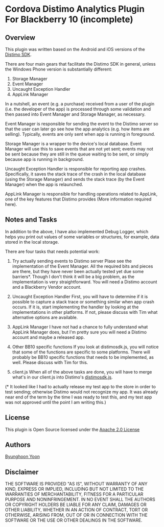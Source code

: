 Cordova Distimo Analytics Plugin For Blackberry 10 (incomplete)
===============================================================

## Overview

This plugin was written based on the Android and iOS versions of the [Distimo SDK](https://github.com/distimo/DistimoSDK-PhoneGap-Plugin/tree/master/src).

There are four main gears that facilitate the Distimo SDK in general, unless the Windows Phone version is substantially different:

1. Storage Manager
2. Event Manager
3. Uncaught Exception Handler
4. AppLink Manager

In a nutshell, an event (e.g. a purchase) received from a user of the plugin (i.e. the developer of the app) is processed through some validation and then passed into Event Manager and Storage Manager, as necessary.

Event Manager is responsible for sending the event to the Distimo server so that the user can later go see how the app analytics (e.g. how items are selling). Typically, events are only sent when app is running in foreground.

Storage Manager is a wrapper to the device's local database. Event Manager will use this to save events that are not yet sent; events may not be sent because they are still in the queue waiting to be sent, or simply because app is running in background.

Uncaught Exception Handler is responsible for reporting app crashes. Specifically, it saves the stack trace of the crash in the local database (using the Storage Manager) and sends the stack trace (by the Event Manager) when the app is relaunched.

AppLink Manager is responsible for handling operations related to AppLink, one of the key features that Distimo provides (More information required here).


## Notes and Tasks

In addition to the above, I have also implemented Debug Logger, which helps you print out values of some variables or structures, for example, data stored in the local storage. 

There are four tasks that needs potential work:

1. Try actually sending events to Distimo server
Plase see the implementation of the Event Manager. All the required bits and pieces are there, but they have never been actually tested yet due some barriers*. Though I don't think it will be a big problem, as the implementation is very straightforward. You will need a Distimo account and a Blackberry Vendor account.

2. Uncaught Exception Handler
First, you will have to determine if it is possible to capture a stack trace or something similar when app crash occurs. If it is, start implementing the handler by looking at the implementations in other platforms. If not, please discuss with Tim what alternative options are available.

3. AppLink Manager
I have not had a chance to fully understand what AppLink Manager does, but I'm pretty sure you will need a Distimo account and maybe a released app.

4. Other BB10 specific functions
If you look at distimosdk.js, you will notice that some of the functions are specific to some platforms. There will probably be BB10 specific functions that needs to be implemented, as well. Please discuss with Tim for this.

5. client.js
When all of the above tasks are done, you will have to merge what's in our client.js into Distimo's [distimosdk.js](https://github.com/distimo/DistimoSDK-PhoneGap-Plugin/blob/master/js/distimosdk.js).

(* It looked like I had to actually release my test app to the store in order to test sending; otherwise Distimo would not recognize my app. It was already near end of the term by the time I was ready to test this, and my test app was not approved until the point I am writing this.)


## License

This plugin is Open Source licensed under the [Apache 2.0 License](http://www.apache.org/licenses/LICENSE-2.0)


## Authors

[Byunghoon Yoon](https://github.com/bh2yoon)


## Disclaimer

THE SOFTWARE IS PROVIDED "AS IS", WITHOUT WARRANTY OF ANY KIND, EXPRESS OR IMPLIED, INCLUDING BUT NOT LIMITED TO THE WARRANTIES OF MERCHANTABILITY, FITNESS FOR A PARTICULAR PURPOSE AND NONINFRINGEMENT. IN NO EVENT SHALL THE AUTHORS OR COPYRIGHT HOLDERS BE LIABLE FOR ANY CLAIM, DAMAGES OR OTHER LIABILITY, WHETHER IN AN ACTION OF CONTRACT, TORT OR OTHERWISE, ARISING FROM, OUT OF OR IN CONNECTION WITH THE SOFTWARE OR THE USE OR OTHER DEALINGS IN THE SOFTWARE.

